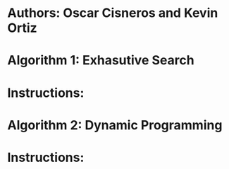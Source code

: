 # Authors: Oscar Cisneros and Kevin Ortiz

# Algorithm 1: Exhasutive Search

# Instructions:

# Algorithm 2: Dynamic Programming

# Instructions:
